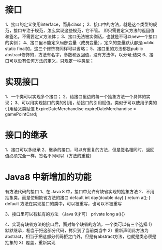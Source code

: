 # 接口
1、接口的定义使用interface，而非class；
2、接口中的方法，就是这个类型的规范，接口专注于规范，怎么实现这些规范，它不管。
即只需要定义方法的返回值和签名，不需要定义方法体；
3、接口无法被实例话，也就是不可以new一个接口的实例；
4、接口里不能定义局部变量（成员变量），定义的变量默认都是public static final的，这三个修饰符同样可以省略；
5、接口里的方法都是public abstract修饰的，方法有名字，参数和返回值，没有方法体，以分号;结束
6、接口可以没有任何方法的定义，只规定一种类型；

# 实现接口
1、一个类可以实现多个接口；
2、给接口里边的每一个抽象方法一个具体的实现；
3、可以用实现接口的类的引用，给接口的引用赋值。类似于可以使用子类的引用给父类赋值
ExpireDateMerchandise expireDateMerchandise = gamePointCard;

# 接口的继承
1、接口可以多继承
2、继承的接口，可以有重复的方法，但是签名相同时，返回值必须完全一样，签名不同可以（方法的重载）


# Java8 中新增加的功能
有方法代码的接口
1、在 Java 8 中，接口中允许有缺省实现的抽象方法 
2、不用抽象类，而是使用缺省方法的接口
default int day(double day) {
    return a();
}
default 方法在实现接口的类中，可以被重写，也可以不被重写 


3、接口里可以有私有的方法 （Java 9才可）
private long a(){}

4、实现有缺省方法的接口后，面对每个缺省的方法，一个类可以有三个选择
1）默默继承，相当于把这部分代码，拷贝到了当前类当中
2）重新声明此方法为abstract，相当于把这部分代码拒之门外，但是有abstract方法，也就是类必须是抽象的
3）覆盖，重新实现